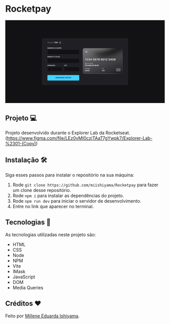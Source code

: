# Rocketpay
![preview](./preview/Rocketpay.png)

## Projeto 💻
Projeto desenvolvido durante o Explorer Lab da Rocketseat. <br>
(https://www.figma.com/file/LEz0vMI0czjTAaT7gYwpk7/Explorer-Lab-%2301-(Copy))

## Instalação 🛠
Siga esses passos para instalar o repositório na sua máquina:
1. Rode `git clone https://github.com/miishiyama/Rocketpay` para fazer um clone desse repositório.
2. Rode `npm i` para instalar as dependências do projeto.
3. Rode `npm run dev` para iniciar o servidor de desenvolvimento.
4. Entre no link que aparecer no terminal.

## Tecnologias 🚀
As tecnologias utilizadas neste projeto são:
- HTML
- CSS
- Node
- NPM
- Vite
- IMask
- JavaScript
- DOM
- Media Queries

## Créditos ❤️
Feito por [Millene Eduarda Ishiyama](https://github.com/miishiyama/).
